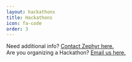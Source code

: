 ```yaml
---
layout: hackathons
title: Hackathons
icon: fa-code
order: 3
---
```


<div>Need additional info? <a href="https://vcucs.slack.com/messages/D9M75SU8G/" target="_blank">Contact Zephyr here.</a></div>
<div>Are you organizing a Hackathon? <a href="mailto:ramdev@vcu.edu" target="_blank">Email us here.</a></div>